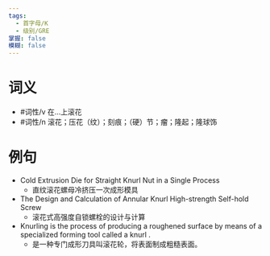 ```yaml
---
tags:
  - 首字母/K
  - 级别/GRE
掌握: false
模糊: false
---
```

# 词义
- #词性/v  在…上滚花
- #词性/n  滚花；压花（纹）；刻痕；（硬）节；瘤；隆起；隆球饰
# 例句
- Cold Extrusion Die for Straight Knurl Nut in a Single Process
	- 直纹滚花螺母冷挤压一次成形模具
- The Design and Calculation of Annular Knurl High-strength Self-hold Screw
	- 滚花式高强度自锁螺栓的设计与计算
- Knurling is the process of producing a roughened surface by means of a specialized forming tool called a knurl .
	- 是一种专门成形刀具叫滚花轮，将表面制成粗糙表面。
